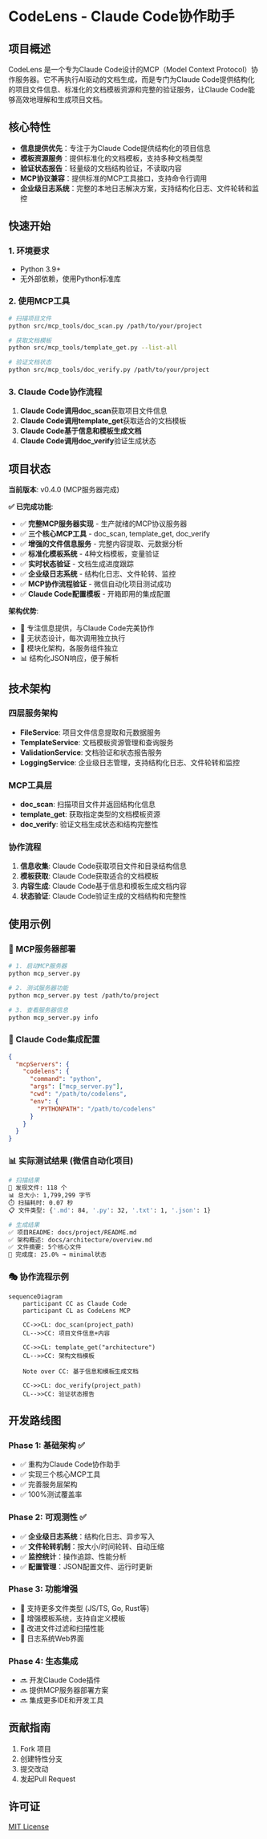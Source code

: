 # CodeLens - Claude Code协作助手

## 项目概述

CodeLens 是一个专为Claude Code设计的MCP（Model Context Protocol）协作服务器。它不再执行AI驱动的文档生成，而是专门为Claude Code提供结构化的项目文件信息、标准化的文档模板资源和完整的验证服务，让Claude Code能够高效地理解和生成项目文档。

## 核心特性

- **信息提供优先**：专注于为Claude Code提供结构化的项目信息
- **模板资源服务**：提供标准化的文档模板，支持多种文档类型
- **验证状态报告**：轻量级的文档结构验证，不读取内容
- **MCP协议兼容**：提供标准的MCP工具接口，支持命令行调用
- **企业级日志系统**：完整的本地日志解决方案，支持结构化日志、文件轮转和监控

## 快速开始

### 1. 环境要求

- Python 3.9+
- 无外部依赖，使用Python标准库

### 2. 使用MCP工具

```bash
# 扫描项目文件
python src/mcp_tools/doc_scan.py /path/to/your/project

# 获取文档模板  
python src/mcp_tools/template_get.py --list-all

# 验证文档状态
python src/mcp_tools/doc_verify.py /path/to/your/project
```

### 3. Claude Code协作流程

1. **Claude Code调用doc_scan**获取项目文件信息
2. **Claude Code调用template_get**获取适合的文档模板
3. **Claude Code基于信息和模板生成文档**
4. **Claude Code调用doc_verify**验证生成状态

## 项目状态

**当前版本**: v0.4.0 (MCP服务器完成)

**✅ 已完成功能**:
- ✅ **完整MCP服务器实现** - 生产就绪的MCP协议服务器
- ✅ **三个核心MCP工具** - doc_scan, template_get, doc_verify
- ✅ **增强的文件信息服务** - 完整内容提取、元数据分析
- ✅ **标准化模板系统** - 4种文档模板，变量验证
- ✅ **实时状态验证** - 文档生成进度跟踪
- ✅ **企业级日志系统** - 结构化日志、文件轮转、监控
- ✅ **MCP协作流程验证** - 微信自动化项目测试成功
- ✅ **Claude Code配置模板** - 开箱即用的集成配置

**架构优势**:
- 🎯 专注信息提供，与Claude Code完美协作
- 🚀 无状态设计，每次调用独立执行
- 🔧 模块化架构，各服务组件独立
- 📊 结构化JSON响应，便于解析

## 技术架构

### 四层服务架构
- **FileService**: 项目文件信息提取和元数据服务
- **TemplateService**: 文档模板资源管理和查询服务  
- **ValidationService**: 文档验证和状态报告服务
- **LoggingService**: 企业级日志管理，支持结构化日志、文件轮转和监控

### MCP工具层
- **doc_scan**: 扫描项目文件并返回结构化信息
- **template_get**: 获取指定类型的文档模板资源
- **doc_verify**: 验证文档生成状态和结构完整性

### 协作流程
1. **信息收集**: Claude Code获取项目文件和目录结构信息
2. **模板获取**: Claude Code获取适合的文档模板
3. **内容生成**: Claude Code基于信息和模板生成文档内容
4. **状态验证**: Claude Code验证生成的文档结构和完整性

## 使用示例

### 🎯 MCP服务器部署

```bash
# 1. 启动MCP服务器
python mcp_server.py

# 2. 测试服务器功能
python mcp_server.py test /path/to/project

# 3. 查看服务器信息
python mcp_server.py info
```

### 🔧 Claude Code集成配置

```json
{
  "mcpServers": {
    "codelens": {
      "command": "python",
      "args": ["mcp_server.py"],
      "cwd": "/path/to/codelens",
      "env": {
        "PYTHONPATH": "/path/to/codelens"
      }
    }
  }
}
```

### 📊 实际测试结果 (微信自动化项目)

```bash
# 扫描结果
📁 发现文件: 118 个
📊 总大小: 1,799,299 字节  
⏱️ 扫描耗时: 0.07 秒
📋 文件类型: {'.md': 84, '.py': 32, '.txt': 1, '.json': 1}

# 生成结果
✅ 项目README: docs/project/README.md
✅ 架构概述: docs/architecture/overview.md  
✅ 文件摘要: 5个核心文件
💯 完成度: 25.0% → minimal状态
```

### 🎭 协作流程示例

```mermaid
sequenceDiagram
    participant CC as Claude Code
    participant CL as CodeLens MCP
    
    CC->>CL: doc_scan(project_path)
    CL-->>CC: 项目文件信息+内容
    
    CC->>CL: template_get("architecture")
    CL-->>CC: 架构文档模板
    
    Note over CC: 基于信息和模板生成文档
    
    CC->>CL: doc_verify(project_path) 
    CL-->>CC: 验证状态报告
```

## 开发路线图

### Phase 1: 基础架构 ✅
- ✅ 重构为Claude Code协作助手
- ✅ 实现三个核心MCP工具
- ✅ 完善服务层架构
- ✅ 100%测试覆盖率

### Phase 2: 可观测性 ✅
- ✅ **企业级日志系统**：结构化日志、异步写入
- ✅ **文件轮转机制**：按大小/时间轮转、自动压缩
- ✅ **监控统计**：操作追踪、性能分析
- ✅ **配置管理**：JSON配置文件、运行时更新

### Phase 3: 功能增强
- 🔄 支持更多文件类型 (JS/TS, Go, Rust等)
- 🔄 增强模板系统，支持自定义模板
- 🔄 改进文件过滤和扫描性能
- 🔄 日志系统Web界面

### Phase 4: 生态集成
- 🔜 开发Claude Code插件
- 🔜 提供MCP服务器部署方案
- 🔜 集成更多IDE和开发工具

## 贡献指南

1. Fork 项目
2. 创建特性分支
3. 提交改动
4. 发起Pull Request

## 许可证

[MIT License](LICENSE)